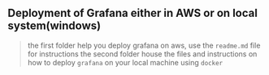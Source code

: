 ## Deployment of Grafana either in AWS or on local system(windows)

> the first folder help you deploy grafana on aws, use the `readme.md` file for instructions
> the second folder house the files and instructions on how to deploy `grafana` on your local machine using `docker` 